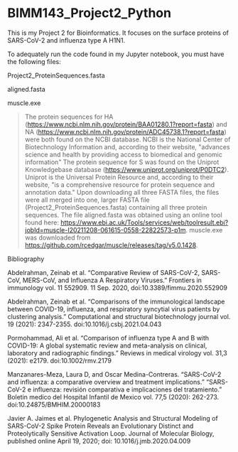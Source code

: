 # BIMM143_Project2_Python
This is my Project 2 for Bioinformatics. It focuses on the surface proteins of SARS-CoV-2 and influenza type A H1N1. 

To adequately run the code found in my Jupyter notebook, you must have the following files:

  Project2_ProteinSequences.fasta
  
  aligned.fasta
  
  muscle.exe


>The protein sequences for HA (https://www.ncbi.nlm.nih.gov/protein/BAA01280.1?report=fasta) and NA (https://www.ncbi.nlm.nih.gov/protein/ADC45738.1?report=fasta) were both found on the NCBI database. NCBI is the National Center of Biotechnology Information and, according to their website, "advances science and health by providing access to biomedical and genomic information" The protein sequence for S was found on the Uniprot Knowledgebase database (https://www.uniprot.org/uniprot/P0DTC2). Uniprot is the Universal Protein Resource and, according to their website, "is a comprehensive resource for protein sequence and annotation data." Upon downloading all three FASTA files, the files were all merged into one, larger FASTA file (Project2_ProteinSequences.fasta) containing all three protein sequences. The file aligned.fasta was obtained using an online tool found here: https://www.ebi.ac.uk/Tools/services/web/toolresult.ebi?jobId=muscle-I20211208-061615-0558-22822573-p1m. muscle.exe was downloaded from https://github.com/rcedgar/muscle/releases/tag/v5.0.1428.

Bibliography

Abdelrahman, Zeinab et al. “Comparative Review of SARS-CoV-2, SARS-CoV, MERS-CoV, and Influenza A Respiratory Viruses.” Frontiers in immunology vol. 11 552909. 11 Sep. 2020, doi:10.3389/fimmu.2020.552909

Abdelrahman, Zeinab et al. “Comparisons of the immunological landscape between COVID-19, influenza, and respiratory syncytial virus patients by clustering analysis.” Computational and structural biotechnology journal vol. 19 (2021): 2347-2355. doi:10.1016/j.csbj.2021.04.043

Pormohammad, Ali et al. “Comparison of influenza type A and B with COVID-19: A global systematic review and meta-analysis on clinical, laboratory and radiographic findings.” Reviews in medical virology vol. 31,3 (2021): e2179. doi:10.1002/rmv.2179

Manzanares-Meza, Laura D, and Oscar Medina-Contreras. “SARS-CoV-2 and influenza: a comparative overview and treatment implications.” “SARS-CoV-2 e influenza: revisión comparativa e implicaciones del tratamiento.” Boletin medico del Hospital Infantil de Mexico vol. 77,5 (2020): 262-273. doi:10.24875/BMHIM.20000183

Javier A. Jaimes et al. Phylogenetic Analysis and Structural Modeling of SARS-CoV-2 Spike Protein Reveals an Evolutionary Distinct and Proteolytically Sensitive Activation Loop. Journal of Molecular Biology, published online April 19, 2020; doi: 10.1016/j.jmb.2020.04.009
